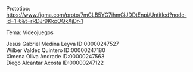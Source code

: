 Prototipo: https://www.figma.com/proto/7mCLB5YG7ihmCiJDDtEnpi/Untitled?node-id=1-6&t=rRDJr9KkpOQkXjDr-1

Tema: Videojuegos

Jesús Gabriel Medina Leyva ID:00000247527 <br>
Wilber Valdez Quintero ID:00000247180 <br>
Ximena Oliva Andrade  ID:00000247563 <br>
Diego Alcantar Acosta  ID:00000247122

